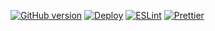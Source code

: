 [![GitHub version](https://badge.fury.io/gh/HillTopTRPG%2Fwaddlefy.svg)](https://badge.fury.io/gh/HillTopTRPG%2Fwaddlefy)
[![Deploy](https://github.com/HillTopTRPG/waddlefy/actions/workflows/deploy-client-prod.yml/badge.svg?branch=main)](https://github.com/HillTopTRPG/waddlefy/actions/workflows/deploy-client-prod.yml)
[![ESLint](https://github.com/HillTopTRPG/waddlefy/actions/workflows/eslint.yml/badge.svg?branch=main)](https://github.com/HillTopTRPG/waddlefy/actions/workflows/eslint.yml)
[![Prettier](https://github.com/HillTopTRPG/waddlefy/actions/workflows/prettier.yml/badge.svg?branch=main)](https://github.com/HillTopTRPG/waddlefy/actions/workflows/prettier.yml)
